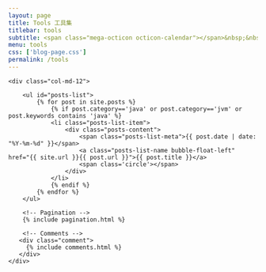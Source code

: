 ```yaml
---
layout: page
title: Tools 工具集
titlebar: tools
subtitle: <span class="mega-octicon octicon-calendar"></span>&nbsp;&nbsp;专题系列： &nbsp;&nbsp; <a href ="http://www.guojun49.github.io.com/arch.html"><font color="#1A0DAB">架构</font></a>&nbsp;&nbsp; <a href ="http://www.guojun49.github.io/life.html"><font color="#EB9439">故事</font></a>&nbsp;&nbsp; <a href ="http://www.guojun49.github.io/docker.html"><font color="#1E90FF">Docker</font></a>
menu: tools
css: ['blog-page.css']
permalink: /tools
---
```


<div class="row">

    <div class="col-md-12">

        <ul id="posts-list">
            {% for post in site.posts %}
                {% if post.category=='java' or post.category=='jvm' or post.keywords contains 'java' %}
                <li class="posts-list-item">
                    <div class="posts-content">
                        <span class="posts-list-meta">{{ post.date | date: "%Y-%m-%d" }}</span>
                        <a class="posts-list-name bubble-float-left" href="{{ site.url }}{{ post.url }}">{{ post.title }}</a>
                        <span class='circle'></span>
                    </div>
                </li>
                {% endif %}
            {% endfor %}
        </ul> 

        <!-- Pagination -->
        {% include pagination.html %}

        <!-- Comments -->
       <div class="comment">
         {% include comments.html %}
       </div>
    </div>

</div>
<script>
    $(document).ready(function(){

        // Enable bootstrap tooltip
        $("body").tooltip({ selector: '[data-toggle=tooltip]' });

    });
</script>